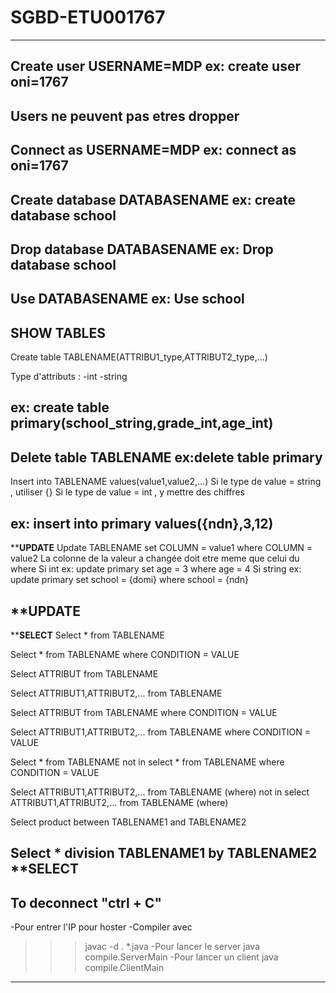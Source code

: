 # SGBD-ETU001767
--------------------------------------------------------------------
Create user USERNAME=MDP
ex: create user oni=1767
--------------------------------------------------------------------
Users ne peuvent pas etres dropper
--------------------------------------------------------------------
Connect as USERNAME=MDP
ex: connect as oni=1767
--------------------------------------------------------------------
Create database DATABASENAME
ex: create database school
--------------------------------------------------------------------
Drop database DATABASENAME
ex: Drop database school
--------------------------------------------------------------------
Use DATABASENAME
ex: Use school
--------------------------------------------------------------------
SHOW TABLES 
--------------------------------------------------------------------
Create table TABLENAME(ATTRIBU1_type,ATTRIBUT2_type,...)

Type d'attributs : -int 
                   -string

ex: create table primary(school_string,grade_int,age_int)
--------------------------------------------------------------------
Delete table TABLENAME
ex:delete table primary
--------------------------------------------------------------------
Insert into TABLENAME values(value1,value2,...)
Si le type de value = string , utiliser {}
Si le type de value = int , y mettre des chiffres

ex: insert into primary values({ndn},3,12)
--------------------------------------------------------------------
********************************UPDATE******************************
Update TABLENAME set COLUMN = value1 where COLUMN = value2
La colonne de la valeur a changée doit etre meme que celui du where
Si int
ex: update primary set age = 3 where age = 4
Si string
ex: update primary set school = {domi} where school = {ndn}

********************************UPDATE******************************
--------------------------------------------------------------------
********************************SELECT******************************
Select * from TABLENAME

Select * from TABLENAME where CONDITION = VALUE

Select ATTRIBUT from TABLENAME

Select ATTRIBUT1,ATTRIBUT2,... from TABLENAME

Select ATTRIBUT from TABLENAME where CONDITION = VALUE

Select ATTRIBUT1,ATTRIBUT2,... from TABLENAME where CONDITION = VALUE

Select * from TABLENAME not in select * from TABLENAME where CONDITION = VALUE

Select ATTRIBUT1,ATTRIBUT2,... from TABLENAME (where) not in select ATTRIBUT1,ATTRIBUT2,... from TABLENAME (where)

Select product between TABLENAME1 and TABLENAME2

Select * division TABLENAME1 by TABLENAME2 
********************************SELECT******************************
--------------------------------------------------------------------
To deconnect "ctrl + C"
--------------------------------------------------------------------
-Pour entrer l'IP pour hoster
-Compiler avec 
>>> javac -d . *.java
-Pour lancer le server 
>>> java compile.ServerMain
-Pour lancer un client 
>>> java compile.ClientMain

--------------------------------------------------------------------
